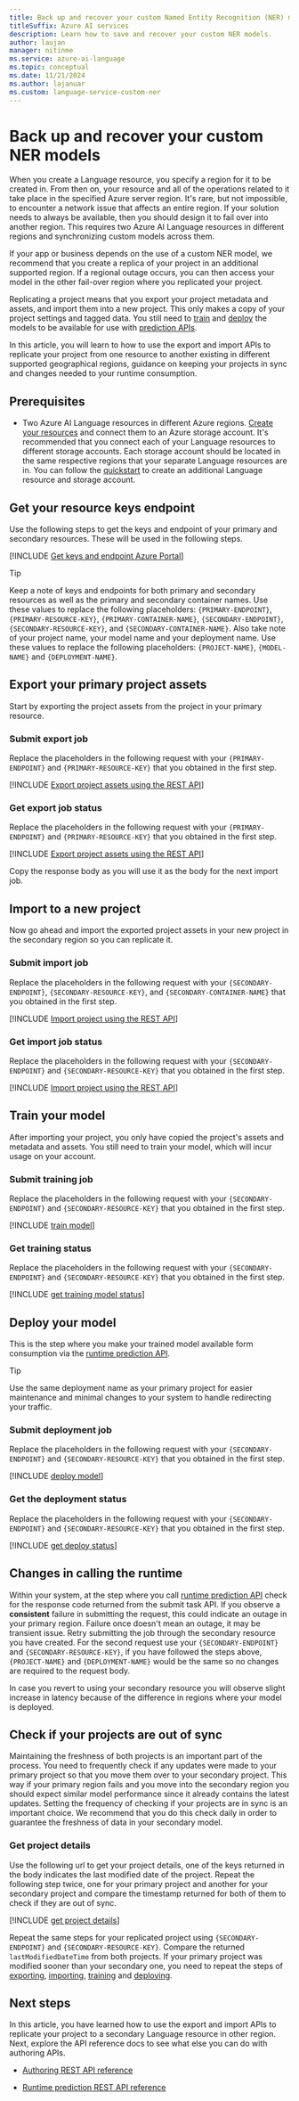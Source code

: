 ```yaml
---
title: Back up and recover your custom Named Entity Recognition (NER) models
titleSuffix: Azure AI services
description: Learn how to save and recover your custom NER models.
author: laujan
manager: nitinme
ms.service: azure-ai-language
ms.topic: conceptual
ms.date: 11/21/2024
ms.author: lajanuar
ms.custom: language-service-custom-ner
---
```


# Back up and recover your custom NER models

When you create a Language resource, you specify a region for it to be created in. From then on, your resource and all of the operations related to it take place in the specified Azure server region. It's rare, but not impossible, to encounter a network issue that affects an entire region. If your solution needs to always be available, then you should design it to fail over into another region. This requires two Azure AI Language resources in different regions and synchronizing custom models across them. 

If your app or business depends on the use of a custom NER model, we recommend that you create a replica of your project in an additional supported region. If a regional outage occurs, you can then access your model in the other fail-over region where you replicated your project.

Replicating a project means that you export your project metadata and assets, and import them into a new project. This only makes a copy of your project settings and tagged data. You still need to [train](./how-to/train-model.md) and [deploy](how-to/deploy-model.md) the models to be available for use with [prediction APIs](https://aka.ms/ct-runtime-swagger).

In this article, you will learn to how to use the export and import APIs to replicate your project from one resource to another existing in different supported geographical regions, guidance on keeping your projects in sync and changes needed to your runtime consumption.

##  Prerequisites

* Two Azure AI Language resources in different Azure regions. [Create your resources](./how-to/create-project.md#create-a-language-resource) and connect them to an Azure storage account. It's recommended that you connect each of your Language resources to different storage accounts. Each storage account should be located in the same respective regions that your separate Language resources are in. You can follow the [quickstart](./quickstart.md?pivots=rest-api#create-a-new-azure-ai-language-resource-and-azure-storage-account) to create an additional Language resource and storage account.


## Get your resource keys endpoint

Use the following steps to get the keys and endpoint of your primary and secondary resources. These will be used in the following steps.

[!INCLUDE [Get keys and endpoint Azure Portal](./includes/get-keys-endpoint-azure.md)]

> [!TIP]
> Keep a note of keys and endpoints for both primary and secondary resources as well as the primary and secondary container names. Use these values to replace the following placeholders:
`{PRIMARY-ENDPOINT}`, `{PRIMARY-RESOURCE-KEY}`, `{PRIMARY-CONTAINER-NAME}`, `{SECONDARY-ENDPOINT}`, `{SECONDARY-RESOURCE-KEY}`, and `{SECONDARY-CONTAINER-NAME}`.
> Also take note of your project name, your model name and your deployment name. Use these values to replace the following placeholders:  `{PROJECT-NAME}`, `{MODEL-NAME}` and `{DEPLOYMENT-NAME}`.

## Export your primary project assets

Start by exporting the project assets from the project in your primary resource.

### Submit export job

Replace the placeholders in the following request with your `{PRIMARY-ENDPOINT}` and `{PRIMARY-RESOURCE-KEY}` that you obtained in the first step.

[!INCLUDE [Export project assets using the REST API](./includes/rest-api/export-project.md)]

### Get export job status

Replace the placeholders in the following request with your `{PRIMARY-ENDPOINT}` and `{PRIMARY-RESOURCE-KEY}` that you obtained in the first step.

[!INCLUDE [Export project assets using the REST API](./includes/rest-api/get-export-status.md)]


Copy the response body as you will use it as the body for the next import job.

## Import to a new project 

Now go ahead and import the exported project assets in your new project in the secondary region so you can replicate it.

### Submit import job

Replace the placeholders in the following request with your `{SECONDARY-ENDPOINT}`, `{SECONDARY-RESOURCE-KEY}`, and `{SECONDARY-CONTAINER-NAME}` that you obtained in the first step.

[!INCLUDE [Import project using the REST API](./includes/rest-api/import-project.md)]

### Get import job status

Replace the placeholders in the following request with your `{SECONDARY-ENDPOINT}` and `{SECONDARY-RESOURCE-KEY}` that you obtained in the first step.

[!INCLUDE [Import project using the REST API](./includes/rest-api/get-import-status.md)]


## Train your model

After importing your project, you only have copied the project's assets and metadata and assets. You still need to train your model, which will incur usage on your account. 

### Submit training job

Replace the placeholders in the following request with your `{SECONDARY-ENDPOINT}` and `{SECONDARY-RESOURCE-KEY}` that you obtained in the first step.

[!INCLUDE [train model](./includes/rest-api/train-model.md)]


### Get training status

Replace the placeholders in the following request with your `{SECONDARY-ENDPOINT}` and `{SECONDARY-RESOURCE-KEY}` that you obtained in the first step.

[!INCLUDE [get training model status](./includes/rest-api/get-training-status.md)]

## Deploy your model

This is the step where you make your trained model available form consumption via the [runtime prediction API](https://aka.ms/ct-runtime-swagger). 

> [!TIP]
> Use the same deployment name as your primary project for easier maintenance and minimal changes to your system to handle redirecting your traffic.

### Submit deployment job 

Replace the placeholders in the following request with your `{SECONDARY-ENDPOINT}` and `{SECONDARY-RESOURCE-KEY}` that you obtained in the first step.

[!INCLUDE [deploy model](./includes/rest-api/deploy-model.md)]

### Get the deployment status

Replace the placeholders in the following request with your `{SECONDARY-ENDPOINT}` and `{SECONDARY-RESOURCE-KEY}` that you obtained in the first step.

[!INCLUDE [get deploy status](./includes/rest-api/get-deployment-status.md)]

## Changes in calling the runtime

Within your system, at the step where you call [runtime prediction API](https://aka.ms/ct-runtime-swagger) check for the response code returned from the submit task API. If you observe a **consistent** failure in submitting the request, this could indicate an outage in your primary region. Failure once doesn't mean an outage, it may be transient issue. Retry submitting the job through the secondary resource you have created. For the second request use your `{SECONDARY-ENDPOINT}` and `{SECONDARY-RESOURCE-KEY}`, if you have followed the steps above, `{PROJECT-NAME}` and `{DEPLOYMENT-NAME}` would be the same so no changes are required to the request body. 

In case you revert to using your secondary resource you will observe slight increase in latency because of the difference in regions where your model is deployed. 

## Check if your projects are out of sync

Maintaining the freshness of both projects is an important part of the process. You need to frequently check if any updates were made to your primary project so that you move them over to your secondary project. This way if your primary region fails and you move into the secondary region you should expect similar model performance since it already contains the latest updates. Setting the frequency of checking if your projects are in sync is an important choice. We recommend that you do this check daily in order to guarantee the freshness of data in your secondary model.

### Get project details

Use the following url to get your project details, one of the keys returned in the body indicates the last modified date of the project. 
Repeat the following step twice, one for your primary project and another for your secondary project and compare the timestamp returned for both of them to check if they are out of sync.

  [!INCLUDE [get project details](./includes/rest-api/get-project-details.md)]


Repeat the same steps for your replicated project using `{SECONDARY-ENDPOINT}` and `{SECONDARY-RESOURCE-KEY}`. Compare the returned `lastModifiedDateTime` from both projects. If your primary project was modified sooner than your secondary one, you need to repeat the steps of [exporting](#export-your-primary-project-assets), [importing](#import-to-a-new-project), [training](#train-your-model) and [deploying](#deploy-your-model).


## Next steps

In this article, you have learned how to use the export and import APIs to replicate your project to a secondary Language resource in other region. Next, explore the API reference docs to see what else you can do with authoring APIs.

* [Authoring REST API reference](https://aka.ms/ct-authoring-swagger)

* [Runtime prediction REST API reference](https://aka.ms/ct-runtime-swagger)
